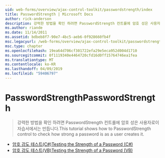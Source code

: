 ```yaml
---
uid: web-forms/overview/ajax-control-toolkit/passwordstrength/index
title: PasswordStrength | Microsoft Docs
author: rick-anderson
description: 강력한 방법을 확인 하려면 PasswordStrength 컨트롤에 암호 성은 사용자로이 자습서에서는 만듭니다.
ms.author: riande
ms.date: 11/14/2011
ms.assetid: bdbeb8f7-90e7-4bc5-aeb6-0f928660fb4f
msc.legacyurl: /web-forms/overview/ajax-control-toolkit/passwordstrength
msc.type: chapter
ms.openlocfilehash: 19ea64d706cf301722efa29e5eca952d004d1710
ms.sourcegitcommit: 0f1119340e4464720cfd16d0ff15764746ea1fea
ms.translationtype: MT
ms.contentlocale: ko-KR
ms.lasthandoff: 04/09/2019
ms.locfileid: "59406797"
---
```

# <a name="passwordstrength"></a><span data-ttu-id="4456e-103">PasswordStrength</span><span class="sxs-lookup"><span data-stu-id="4456e-103">PasswordStrength</span></span>

> <span data-ttu-id="4456e-104">강력한 방법을 확인 하려면 PasswordStrength 컨트롤에 암호 성은 사용자로이 자습서에서는 만듭니다.</span><span class="sxs-lookup"><span data-stu-id="4456e-104">This tutorial shows how to PasswordStrength control to check how strong a password is as a user creates it.</span></span>


- [<span data-ttu-id="4456e-105">암호 강도 테스트(C#)</span><span class="sxs-lookup"><span data-stu-id="4456e-105">Testing the Strength of a Password (C#)</span></span>](testing-the-strength-of-a-password-cs.md)
- [<span data-ttu-id="4456e-106">암호 강도 테스트(VB)</span><span class="sxs-lookup"><span data-stu-id="4456e-106">Testing the Strength of a Password (VB)</span></span>](testing-the-strength-of-a-password-vb.md)
